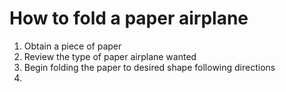 # How to fold a paper airplane

1. Obtain a piece of paper
2. Review the type of paper airplane wanted
3. Begin folding the paper to desired shape following directions
4. 
